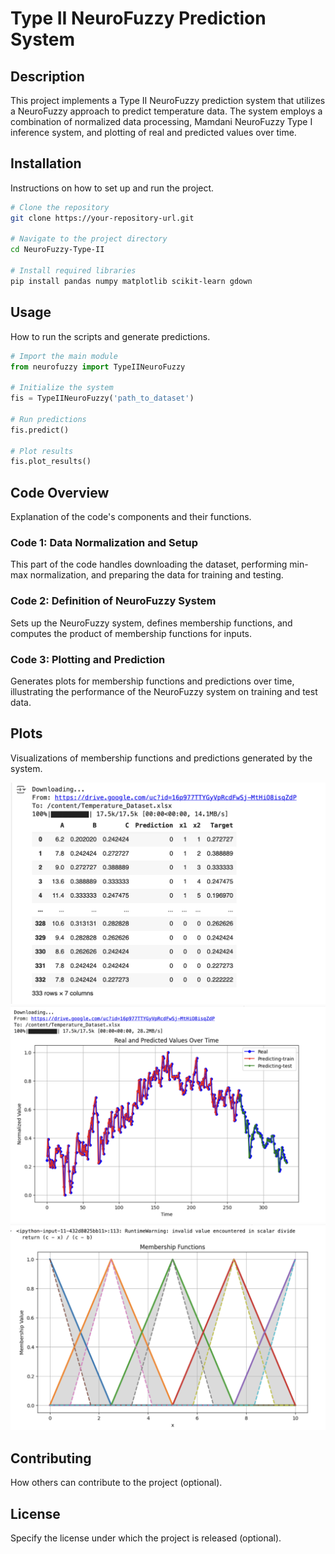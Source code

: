 
# Type II NeuroFuzzy Prediction System

## Description
This project implements a Type II NeuroFuzzy prediction system that utilizes a NeuroFuzzy approach to predict temperature data. The system employs a combination of normalized data processing, Mamdani NeuroFuzzy Type I inference system, and plotting of real and predicted values over time.

## Installation
Instructions on how to set up and run the project.

```bash
# Clone the repository
git clone https://your-repository-url.git

# Navigate to the project directory
cd NeuroFuzzy-Type-II

# Install required libraries
pip install pandas numpy matplotlib scikit-learn gdown
```

## Usage
How to run the scripts and generate predictions.

```python
# Import the main module
from neurofuzzy import TypeIINeuroFuzzy

# Initialize the system
fis = TypeIINeuroFuzzy('path_to_dataset')

# Run predictions
fis.predict()

# Plot results
fis.plot_results()
```

## Code Overview
Explanation of the code's components and their functions.

### Code 1: Data Normalization and Setup
This part of the code handles downloading the dataset, performing min-max normalization, and preparing the data for training and testing.

### Code 2: Definition of NeuroFuzzy System
Sets up the NeuroFuzzy system, defines membership functions, and computes the product of membership functions for inputs.

### Code 3: Plotting and Prediction
Generates plots for membership functions and predictions over time, illustrating the performance of the NeuroFuzzy system on training and test data.

## Plots
Visualizations of membership functions and predictions generated by the system.

![Membership Functions](Code1.png)
![Training and Prediction Over Time](Code2.png)
![Error Analysis and Test Predictions](Code3.png)

## Contributing
How others can contribute to the project (optional).

## License
Specify the license under which the project is released (optional).
